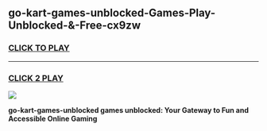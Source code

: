 
## go-kart-games-unblocked-Games-Play-Unblocked-&-Free-cx9zw
<h3>
<a href="https://premium76.site?title=go-kart-games-unblocked&ref=24A">CLICK TO PLAY</a></h3>
<hr>

<h3>
<a href="https://premium76.site?title=go-kart-games-unblocked&ref=24A">CLICK 2 PLAY</a>
  
</h3>

<a href="https://premium76.site?title=go-kart-games-unblocked&ref=24A"><img src="https://clearcache.store/games.png"></a>


**go-kart-games-unblocked games unblocked: Your Gateway to Fun and Accessible Online Gaming**
